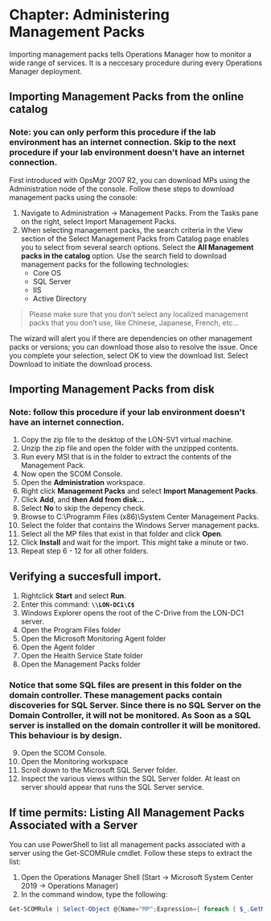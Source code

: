 # Chapter: Administering Management Packs
Importing management packs tells Operations Manager how to monitor a wide range of services. It is a neccesary procedure during every Operations Manager deployment.

## Importing Management Packs from the online catalog
### Note: you can only perform this procedure if the lab environment has an internet connection. Skip to the next procedure if your lab environment doesn't have an internet connection.
First introduced with OpsMgr 2007 R2, you can download MPs using the Administration node of the console. Follow these steps to download management packs using the console:
1. Navigate to Administration -> Management Packs. From the Tasks pane on the right, select Import Management Packs.
2. When selecting management packs, the search criteria in the View section of the Select Management Packs from Catalog page enables you to select from several search options. Select the **All Management packs in the catalog** option. Use the search field to download management packs for the following technologies:
    - Core OS
    - SQL Server
    - IIS
    - Active Directory
> Please make sure that you don’t select any localized management packs that you don’t use, like Chinese, Japanese, French, etc…

The wizard will alert you if there are dependencies on other management packs or versions; you can download those also to resolve the issue. Once you complete your selection, select OK to view the download list. Select Download to initiate the download process.

## Importing Management Packs from disk
### Note: follow this procedure if your lab environment doesn't have an internet connection.
1. Copy the zip file to the desktop of the LON-SV1 virtual machine.
2. Unzip the zip file and open the folder with the unzipped contents.
3. Run every MSI that is in the folder to extract the contents of the Management Pack.
4. Now open the SCOM Console.
5. Open the **Administration** workspace.
6. Right click **Management Packs** and select **Import Management Packs**.
7. Click **Add**, and **then Add from disk...**
8. Select **No** to skip the depency check.
9. Browse to C:\Programm Files (x86)\System Center Management Packs.
10. Select the folder that contains the Windows Server management packs.
11. Select all the MP files that exist in that folder and click **Open**.
12. Click **Install** and wait for the import. This might take a minute or two.
13. Repeat step 6 - 12 for all other folders.


## Verifying a succesfull import.
1. Rightclick **Start** and select **Run**.
2. Enter this command: **```\\LON-DC1\C$```**
3. Windows Explorer opens the root of the C-Drive from the LON-DC1 server.
4. Open the Program Files folder
5. Open the Microsoft Monitoring Agent folder
6. Open the Agent folder
7. Open the Health Service State folder
8. Open the Management Packs folder
### Notice that some SQL files are present in this folder on the domain controller. These management packs contain discoveries for SQL Server. Since there is no SQL Server on the Domain Controller, it will not be monitored. As Soon as a SQL server is installed on the domain controller it will be monitored. This behaviour is by design.
9. Open the SCOM Console.
10. Open the Monitoring workspace
11. Scroll down to the Microsoft SQL Server folder.
12. Inspect the various views within the SQL Server folder. At least on server should appear that runs the SQL Server service.


## If time permits: Listing All Management Packs Associated with a Server
You can use PowerShell to list all management packs associated with a server using the Get-SCOMRule cmdlet. Follow these steps to extract the list:
1. Open the Operations Manager Shell (Start -> Microsoft System Center 2019 -> Operations Manager)
2. In the command window, type the following:
```powershell
Get-SCOMRule | Select-Object @{Name="MP";Expression={ foreach { $_.GetManagementPack().DisplayName }}}, DisplayName | Sort-Object MP```

